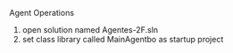 Agent Operations

1. open solution named Agentes-2F.sln
2. set class library called MainAgentbo as startup project
